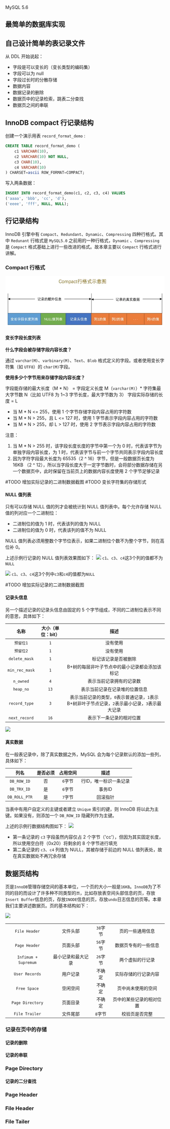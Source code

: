 MySQL 5.6

## 最简单的数据库实现 



## 自己设计简单的表记录文件

从 DDL 开始说起：
- 字段是可以变长的（变长类型的编码集）
- 字段可以为 null
- 字段过长时的分散存储
- 数据内容
- 数据记录的删除
- 数据页中的记录检索，跳表二分查找
- 数据页之间的串联

## InnoDB  compact 行记录结构

创建一个演示用表 `record_format_demo` :
``` sql
CREATE TABLE record_format_demo ( 
	c1 VARCHAR(10),
	c2 VARCHAR(10) NOT NULL,
	c3 CHAR(10), 
	c4 VARCHAR(10)
) CHARSET=ascii ROW_FORMAT=COMPACT;
```

写入两条数据：
``` sql
INSERT INTO record_format_demo(c1, c2, c3, c4) VALUES
('aaaa', 'bbb', 'cc', 'd'), 
('eeee', 'fff', NULL, NULL);
```

## 行记录结构

InnoDB 引擎中有 `Compact`、`Redundant`、`Dynamic`、`Compressing` 四种行格式。其中 `Redunant` 行格式是 `MySQL5.0` 之前用的一种行格式，`Dynamic` 、`Compressing` 是 `Compact` 格式基础上进行一些改进的格式。故本章主要以 `Compact` 行格式进行讲解。

### Compact 行格式

![](./assets/compact_row_format.png)

#### 变长字段长度列表

**什么字段会被存储字段内容长度？**

通过 `varchar(M)`、`varbinary(M)`、`Text`、`Blob` 格式定义的字段。或者使用变长字符集（如 `UTF8`）的 `char(M)`字段。

**使用多少个字节用来存储字段内容长度？**

字段能存储的最大长度（M * N） =  字段定义长度 M（`varchar(M)`）* 字符集最大字节数 N（比如 UTF8 为 1~3 字节长度，最大字节数为 3）
字段实际存储的长度  = L

- 当 M * N <= 255，使用 1 个字节存储字段内容占用的字符数
- 当 M * N > 255，且 L <= 127 时，使用 1 字节表示字段内容占用的字符数
- 当 M * N > 255，却 L > 127 时，使用 2 字节表示字段内容占用的字符数

注意：
1. 当 M * N > 255 时，该字段长度长度的字节中第一个为 0 时，代表该字节为单独字段内容长度，为 1 时，代表该字节与前一个字节共同表示字段内容长度
2. 因为字符字段最大长度为 65535（2 ^ 16）字节，但是一般数据页长度为 16KB （2 ^ 12），所以当字段长度大于一定字节数时，会将部分数据存储在另一个数据页中，此时保留在当前页上的数据内容长度使用 2 个字节足够记录

#TODO 增加实际记录的二进制数据截图
#TODO 变长字符集的存储形式
#### NULL 值列表

只有可以存储 NULL 值的列才会被统计到 NULL 值列表中。每个允许存储 NULL 值的列对应一个二进制位：
- 二进制位的值为 1 时，代表该列的值为 NULL
- 二进制位的值为 0 时，代表该列的值不为 NULL

NULL 值列表必须用整数个字节位表示，如果二进制位个数不为整个字节，则在高位补 0。

上述示例行记录的 NULL 值列表效果图如下：
![](row1_null_value_list.png)
`c1`、`c3`、`c4`这3个列的值都不为`NULL`

![](row2_null_value_list.png)
`c1`、`c3`、`c4`这3个列中`c3`和`c4`的值都为`NULL`

#TODO 增加实际记录的二进制数据截图

#### 记录头信息

另一个描述记录的记录头信息由固定的 5 个字节组成，不同的二进制位表示不同的意思，具体如下：

|名称|大小（单位：bit）|描述|
|:-:|:-:|:-:|
|`预留位1`|`1`|没有使用|
|`预留位2`|`1`|没有使用|
|`delete_mask`|`1`|标记该记录是否被删除|
|`min_rec_mask`|`1`|B+树的每层非叶子节点中的最小记录都会添加该标记|
|`n_owned`|`4`|表示当前记录拥有的记录数|
|`heap_no`|`13`|表示当前记录在记录堆的位置信息|
|`record_type`|`3`|表示当前记录的类型，`0`表示普通记录，`1`表示B+树非叶子节点记录，`2`表示最小记录，`3`表示最大记录|
|`next_record`|`16`|表示下一条记录的相对位置|

![](compact_row_format_header.png)
#### 真实数据

在一般表记录中，除了真实数据之外，MySQL 会为每个记录默认的添加一些列，具体如下：

|列名|是否必须|占用空间|描述|
|:-:|:-:|:-:|:-:|
|`DB_ROW_ID`|否|`6`字节|行ID，唯一标识一条记录|
|`DB_TRX_ID`|是|`6`字节|事务ID|
|`DB_ROLL_PTR`|是|`7`字节|回滚指针|

当表中有用户自定义的主键或者建立 `Unique` 索引的键，则 InnoDB 将以此为主键。如果没有，则添加一个 `DB_ROW_ID` 隐藏列作为主键。

上述的示例行数据结构图如下：
![](compact_row_data.png)

- 第一条记录的 `c3` 字段虽然内容仅占 2 个字节（'cc'），但因为其实固定长度，所以使用空白符（0x20）将剩余的 8 个字节进行填充
- 第二条记录的 `c3`、`c4` 列值为 NULL，其被存储于前边的 NULL 值列表处，故在真实数据处不再冗余存储

## 数据页结构

页是`InnoDB`管理存储空间的基本单位，一个页的大小一般是`16KB`。`InnoDB`为了不同的目的而设计了许多种不同类型的`页`，比如存放表空间头部信息的页，存放`Insert Buffer`信息的页，存放`INODE`信息的页，存放`undo`日志信息的页等。本章我们主要讲述数据页。页的基本结构如下：

![](page_format.png)

|   |   |   |   |
|:-:|:-:|:-:|:-:|
|`File Header`|文件头部|`38`字节|页的一些通用信息|
|`Page Header`|页面头部|`56`字节|数据页专有的一些信息|
|`Infimum + Supremum`|最小记录和最大记录|`26`字节|两个虚拟的行记录|
|`User Records`|用户记录|不确定|实际存储的行记录内容|
|`Free Space`|空闲空间|不确定|页中尚未使用的空间|
|`Page Directory`|页面目录|不确定|页中的某些记录的相对位置|
|`File Trailer`|文件尾部|`8`字节|校验页是否完整|

### 记录在页中的存储

#### 记录的删除

#### 记录的串联

### Page Directory

#### 记录的二分查找

### Page Header

### File Header

### File Tailer


